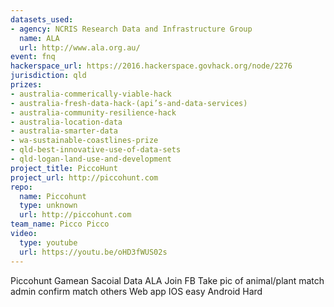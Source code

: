 ```yaml
---
datasets_used:
- agency: NCRIS Research Data and Infrastructure Group
  name: ALA
  url: http://www.ala.org.au/
event: fnq
hackerspace_url: https://2016.hackerspace.govhack.org/node/2276
jurisdiction: qld
prizes:
- australia-commerically-viable-hack
- australia-fresh-data-hack-(api’s-and-data-services)
- australia-community-resilience-hack
- australia-location-data
- australia-smarter-data
- wa-sustainable-coastlines-prize
- qld-best-innovative-use-of-data-sets
- qld-logan-land-use-and-development
project_title: PiccoHunt
project_url: http://piccohunt.com
repo:
  name: Piccohunt
  type: unknown
  url: http://piccohunt.com
team_name: Picco Picco
video:
  type: youtube
  url: https://youtu.be/oHD3fWUS02s
---
```


Piccohunt Gamean Sacoial
Data ALA
Join FB
Take pic of animal/plant
match
admin confirm match others
Web app IOS easy
Android Hard